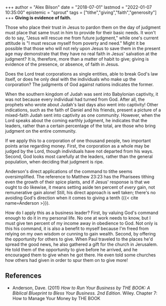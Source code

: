 +++
author = "Alex Bilson"
date = "2018-07-01"
lastmod = "2022-01-07 10:35:00"
epistemic = "sprout"
tags = ["tithe","giving","faith","generosity"]
+++
**Giving is evidence of faith.**

Those who place their trust in Jesus to pardon them on the day of judgment must place that same trust in him to provide for their basic needs. It won't do to say, "Jesus will rescue me from future judgment," while one's current attitude is "I must rescue myself from poverty and need." Might it be possible that those who will not rely upon Jesus to save them in the present age may demonstrate that they have no real faith in Jesus' salvation at the judgment? It is, therefore, more than a matter of habit to give; giving is evidence of the presence, or absence, of faith in Jesus.

Does the Lord treat corporations as single entities, able to break God's law itself, or does he only deal with the individuals who make up the corporation? The judgments of God against nations indicates the former.

When the southern kingdom of Judah was sent into Babylonian captivity, it was not because every individual had turned from God. After all, the prophets who wrote about Judah's last days also went into captivity! Other indications, such as the faith of Daniel and his friends, present a picture of a mixed-faith Judah sent into captivity as one community. However, when the Lord speaks about the coming earthly judgment, he indicates that the leaders, rather than a certain percentage of the total, are those who bring judgment on the entire community.

If we apply this to a corporation of one thousand people, two important points arise regarding money. First, the corporation as a whole may be judged by the Lord, though individuals have not departed from his ways. Second, God looks most carefully at the leaders, rather than the general population, when deciding that judgment is ripe.

Anderson's direct applications of the command to tithe seems oversimplified. The reference to Matthew 23:23 has the Pharisees tithing even the growth of their spice plants, and if Jesus' response is that we ought to do likewise, it means setting aside ten percent of _every_ gain, not remunerative gain alone! Still, his direct approach is well taken; there's no avoiding God's direction when it comes to giving a tenth ({{< cite name=Anderson >}}).

How do I apply this as a business leader? First, by valuing God's command enough to do it in my personal life. No one at work needs to know, but I must give ten percent of my income away in obedience to God. Not only is this his command, it is also a benefit to myself because I'm freed from relying on my own wisdom or cunning to gain wealth. Second, by offering the opportunity for others to give. When Paul traveled to the places he'd spread the good news, he also gathered a gift for the church in Jerusalem. He told them of the opportunity to give before he arrived, and he encouraged them to give when he got there. He even told some churches how others had given in order to spur them on to give more!

## References

- Anderson, Dave. (2011) _How to Run Your Business by THE BOOK: A Biblical Blueprint to Bless Your Business. 2nd Edition_. Wiley. Chapter 7: How to Manage Your Money by THE BOOK
